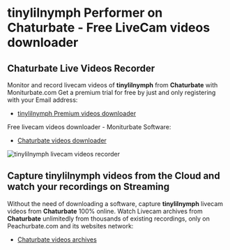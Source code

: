 # tinylilnymph Performer on Chaturbate - Free LiveCam videos downloader

## Chaturbate Live Videos Recorder

Monitor and record livecam videos of **tinylilnymph** from **Chaturbate** with Moniturbate.com
Get a premium trial for free by just and only registering with your Email address:
* [tinylilnymph Premium videos downloader](https://moniturbate.com/request-demo-licence-key.html)

Free livecam videos downloader - Moniturbate Software:
* [Chaturbate videos downloader](https://moniturbate.com/moniturbate-download-software.html)

![tinylilnymph livecam videos recorder](https://peachurnet.com/templates/moniturbate-software.png)


## Capture tinylilnymph videos from the Cloud and watch your recordings on Streaming

Without the need of downloading a software, capture **tinylilnymph** livecam videos from **Chaturbate** 100% online.
Watch Livecam archives from **Chaturbate** unlimitedly from thousands of existing recordings, only on Peachurbate.com and its websites network:
* [Chaturbate videos archives](https://peachurnet.com/)